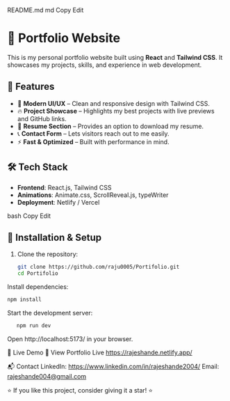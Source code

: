 README.md
md
Copy
Edit
# 🚀 Portfolio Website



This is my personal portfolio website built using **React** and **Tailwind CSS**. It showcases my projects, skills, and experience in web development.

## 🌟 Features

- 🎨 **Modern UI/UX** – Clean and responsive design with Tailwind CSS.
- 🔥 **Project Showcase** – Highlights my best projects with live previews and GitHub links.
- 📜 **Resume Section** – Provides an option to download my resume.
- 📞 **Contact Form** – Lets visitors reach out to me easily.
- ⚡ **Fast & Optimized** – Built with performance in mind.

## 🛠️ Tech Stack

- **Frontend**: React.js, Tailwind CSS
- **Animations**: Animate.css, ScrollReveal.js, typeWriter
- **Deployment**: Netlify / Vercel


bash
Copy
Edit

## 🚀 Installation & Setup

1. Clone the repository:
   ```sh
   git clone https://github.com/raju0005/Portifolio.git
   cd Portifolio
   ```
Install dependencies:

   ```sh
npm install
```




Start the development server:

```sh
   npm run dev
   ```

Open http://localhost:5173/ in your browser.

📌 Live Demo
🔗 View Portfolio Live https://rajeshande.netlify.app/

📬 Contact
LinkedIn: https://www.linkedin.com/in/rajeshande2004/
Email: rajeshande004@gmail.com

⭐ If you like this project, consider giving it a star! ⭐
